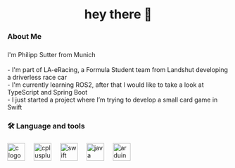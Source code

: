 <h1 align="center">hey there 👋</h1>

###

<h3 align="left">  About Me</h3>

###

<p align="left">I'm Philipp Sutter from Munich<br><br>- I'm part of LA-eRacing, a Formula Student team from Landshut developing a driverless race car<br>- I'm currently learning ROS2, after that I would like to take a look at TypeScript and Spring Boot<br>- I just started a project where I’m trying to develop a small card game in Swift</p>

###

<h3 align="left">🛠 Language and tools</h3>

###

<div align="left">
  <img src="https://cdn.jsdelivr.net/gh/devicons/devicon/icons/c/c-original.svg" height="40" alt="c logo"  />
  <img width="12" />
  <img src="https://cdn.jsdelivr.net/gh/devicons/devicon/icons/cplusplus/cplusplus-original.svg" height="40" alt="cplusplus logo"  />
  <img width="12" />
  <img src="https://cdn.jsdelivr.net/gh/devicons/devicon/icons/swift/swift-original.svg" height="40" alt="swift logo"  />
  <img width="12" />
  <img src="https://cdn.jsdelivr.net/gh/devicons/devicon/icons/java/java-original.svg" height="40" alt="java logo"  />
  <img width="12" />
  <img src="https://cdn.jsdelivr.net/gh/devicons/devicon/icons/arduino/arduino-original.svg" height="40" alt="arduino logo"  />
</div>

###
